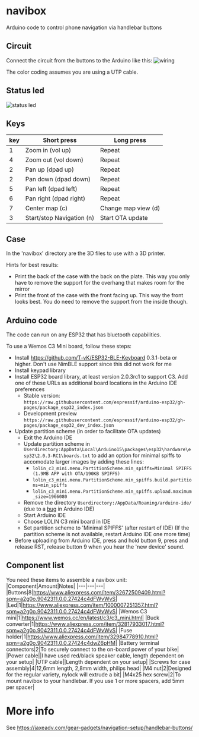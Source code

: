 # navibox
Arduino code to control phone navigation via handlebar buttons

## Circuit
Connect the circuit from the buttons to the Arduino like this:
![wiring](https://raw.githubusercontent.com/joostbijl/navibox/main/navibox%20circuit.png)

The color coding assumes you are using a UTP cable.

## Status led
![status led](https://raw.githubusercontent.com/joostbijl/navibox/main/navibox%20status%20led.png)

## Keys
|key|Short press|Long press|
|---|---|---|
| 1 | Zoom in (vol up) | Repeat |
| 4 | Zoom out (vol down) | Repeat |
| 2 | Pan up (dpad up) | Repeat |
| 2 | Pan down (dpad down) | Repeat |
| 5 | Pan left (dpad left) | Repeat |
| 6 | Pan right (dpad right) | Repeat |
| 7 | Center map (c) | Change map view (d) |
| 3 | Start/stop Navigation (n) | Start OTA update |

## Case
In the 'navibox' directory are the 3D files to use with a 3D printer. 

Hints for best results:
* Print the back of the case with the back on the plate. This way you only have to remove the support for the overhang that makes room for the mirror
* Print the front of the case with the front facing up. This way the front looks best. You do need to remove the support from the inside though.

## Arduino code
The code can run on any ESP32 that has bluetooth capabilities.

To use a Wemos C3 Mini board, follow these steps:
* Install https://github.com/T-vK/ESP32-BLE-Keyboard 0.3.1-beta or higher. Don't use NimBLE support since this did not work for me
* Install keypad library
* Install ESP32 board library, at least version 2.0.3rc1 to support C3. Add one of these URLs as additional board locations in the Arduino IDE preferences
  * Stable version: `https://raw.githubusercontent.com/espressif/arduino-esp32/gh-pages/package_esp32_index.json`
  * Development preview `https://raw.githubusercontent.com/espressif/arduino-esp32/gh-pages/package_esp32_dev_index.json`
* Update partition scheme (in order to facilitate OTA updates)
  * Exit the Arduino IDE
  * Update partition scheme in `Userdirectory:AppData\Local\Arduino15\packages\esp32\hardware\esp32\2.0.3-RC1\boards.txt` to add an option for minimal spiffs to accomodate larger images by adding these lines:
    * `lolin_c3_mini.menu.PartitionScheme.min_spiffs=Minimal SPIFFS (1.9MB APP with OTA/190KB SPIFFS)`
    * `lolin_c3_mini.menu.PartitionScheme.min_spiffs.build.partitions=min_spiffs`
    * `lolin_c3_mini.menu.PartitionScheme.min_spiffs.upload.maximum_size=1966080`
  * Remove the directory `Userdirectory:/AppData/Roaming/arduino-ide/` (due to a [bug](https://github.com/arduino/arduino-ide/issues/1030) in Arduino IDE)
  * Start Arduino IDE
  * Choose LOLIN C3 mini board in IDE
  * Set partition scheme to 'Minimal SPIFFS' (after restart of IDE) (If the partition scheme is not available, restart Arduino IDE one more time)
* Before uploading from Arduino IDE, press and hold button 9, press and release RST, release button 9 when you hear the 'new device' sound.

## Component list
You need these items to assemble a navibox unit:
|Component|Amount|Notes|
|---|---|---|
|Buttons|8|https://www.aliexpress.com/item/32672509409.html?spm=a2g0o.9042311.0.0.27424c4dFWvWvS|
|Led|1|https://www.aliexpress.com/item/1000007251357.html?spm=a2g0o.9042311.0.0.27424c4dFWvWvS|
|Wemos C3 mini|1|https://www.wemos.cc/en/latest/c3/c3_mini.html|
|Buck converter|1|https://www.aliexpress.com/item/32817933017.html?spm=a2g0o.9042311.0.0.27424c4dFWvWvS|
|Fuse holder|1|https://www.aliexpress.com/item/32984778910.html?spm=a2g0o.9042311.0.0.27424c4dwZ6pHM|
|Battery terminal connectors|2|To securely connect to the on-board power of your bike|
|Power cable||I  have used red/black speaker cable, length dependent on your setup|
|UTP cable||Length dependent on your setup|
|Screws for case assembly|4|12,6mm length, 2,8mm width, philips head|
|M4 nut|2|Designed for the regular variety, nylock will extrude a bit|
|M4x25 hex screw|2|To mount navibox to your handlebar. If you use 1 or more spacers, add 5mm per spacer|


# More info
See https://jaxeadv.com/gear-gadgets/navigation-setup/handlebar-buttons/
